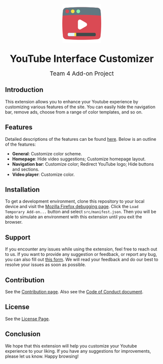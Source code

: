 <img src="src/icons/icon-128.png" style="display: block; margin-left: auto; margin-right: auto;">

<p style="text-align: center; font-weight: bold; font-size: 2rem;">YouTube Interface Customizer</p>
<p style="text-align: center; font-weight: normal; font-size: 1.2rem; margin-top: -15px;">Team 4 Add-on Project</p>

## Introduction

This extension allows you to enhance your Youtube experience by customizing various features of the site. You can easily hide the navigation bar, remove ads, choose from a range of color templates, and so on.

## Features

Detailed descriptions of the features can be found [here](https://charlie-xiao.github.io/education/YouTube-Interface-Customizer.html). Below is an outline of the features:

- **General**: Customize color scheme.
- **Homepage**: Hide video suggestions; Customize homepage layout.
- **Navigation bar**: Customize color; Redirect YouTube logo; Hide buttons and sections.
- **Video player**: Customize color.

## Installation

To get a development environment, clone this repository to your local device and visit the [Mozilla Firefox debugging page](about:debugging#/runtime/this-firefox). Click the `Load Temporary Add-on...` button and select `src/manifest.json`. Then you will be able to simulate an environment with this extension until you exit the browser.

## Support

If you encounter any issues while using the extension, feel free to reach out to us. If you want to provide any suggestion or feedback, or report any bug, you can also fill out [this form](https://forms.gle/gPhK9o5SXBqGF5qB9). We will read your feedback and do our best to resolve your issues as soon as possible.

## Contribution

See the [Contribution page](CONTRIBUTING.md). Also see the [Code of Conduct document](CODE_OF_CONDUCT.md).

## License

See the [License Page](LICENSE).

## Conclusion

We hope that this extension will help you customize your Youtube experience to your liking. If you have any suggestions for improvements, please let us know. Happy browsing!
